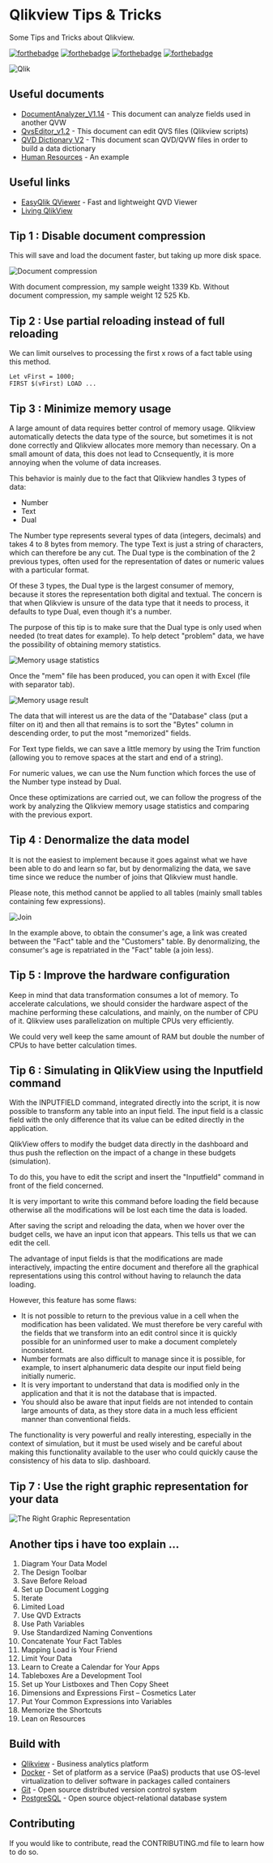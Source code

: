 # Qlikview Tips & Tricks

Some Tips and Tricks about Qlikview.

[![forthebadge](https://forthebadge.com/images/badges/made-with-crayons.svg)](http://forthebadge.com)  [![forthebadge](https://forthebadge.com/images/badges/contains-technical-debt.svg)](http://forthebadge.com)  [![forthebadge](https://forthebadge.com/images/badges/check-it-out.svg)](http://forthebadge.com)  [![forthebadge](https://forthebadge.com/images/badges/built-with-love.svg)](http://forthebadge.com)

![Qlik](./images/qlik-logo-256.png)

## Useful documents

* [DocumentAnalyzer_V1.14](./qvw/DocumentAnalyzer_V1.14.qvw) - This document can analyze fields used in another QVW 
* [QvsEditor_v1.2](./qvw/QvsEditor_v1.2.qvw) - This document can edit QVS files (Qlikview scripts)
* [QVD Dictionary V2](./qvw/QVD_Dictionary_V2.qvw) - This document scan QVD/QVW files in order to build a data dictionary
* [Human Resources](./qvw/Human_Resources.qvw) - An example

## Useful links

* [EasyQlik QViewer](https://www.easyqlik.com/) - Fast and lightweight QVD Viewer
* [Living QlikView](http://livingqlikview.com/19-tips-all-qlikview-beginners-must-know/)

## Tip 1 : Disable document compression

This will save and load the document faster, but taking up more disk space.

![Document compression](./images/DocumentCompression.png)

With document compression, my sample weight 1339 Kb.
Without document compression, my sample weight 12 525 Kb.

## Tip 2 : Use partial reloading instead of full reloading

We can limit ourselves to processing the first x rows of a fact table using this method.

```
Let vFirst = 1000;
FIRST $(vFirst) LOAD ...
```

## Tip 3 : Minimize memory usage

A large amount of data requires better control of memory usage. Qlikview automatically detects the data type of the source, but sometimes it is not done correctly and Qlikview allocates more memory than necessary. On a small amount of data, this does not lead to Ccnsequently, it is more annoying when the volume of data increases.

This behavior is mainly due to the fact that Qlikview handles 3 types of data:
* Number
* Text
* Dual

The Number type represents several types of data (integers, decimals) and takes 4 to 8 bytes from memory. The type Text is just a string of characters, which can therefore be any cut. The Dual type is the combination of the 2 previous types, often used for the representation of dates or numeric values with a particular format.

Of these 3 types, the Dual type is the largest consumer of memory, because it stores the representation both digital and textual. The concern is that when Qlikview is unsure of the data type that it needs to process, it defaults to type Dual, even though it's a number.

The purpose of this tip is to make sure that the Dual type is only used when needed (to treat dates for example). To help detect "problem" data, we have the possibility of obtaining memory statistics.

![Memory usage statistics](./images/MemoryUsage.png)

Once the "mem" file has been produced, you can open it with Excel (file with separator tab).

![Memory usage result](./images/MemoryUsageResult.png)

The data that will interest us are the data of the "Database" class (put a filter on it) and then all that remains is to sort the "Bytes" column in descending order, to put the most "memorized" fields.

For Text type fields, we can save a little memory by using the Trim function (allowing you to remove spaces at the start and end of a string).

For numeric values, we can use the Num function which forces the use of the Number type instead by Dual.

Once these optimizations are carried out, we can follow the progress of the work by analyzing the Qlikview memory usage statistics and comparing with the previous export.

## Tip 4 : Denormalize the data model

It is not the easiest to implement because it goes against what we have been able to do and learn so far, but by denormalizing the data, we save time since we reduce the number of joins that Qlikview must handle.

Please note, this method cannot be applied to all tables (mainly small tables containing few expressions).

![Join](./images/Join.png)

In the example above, to obtain the consumer's age, a link was created between the "Fact" table and the "Customers" table. By denormalizing, the consumer's age is repatriated in the "Fact" table (a join less).

## Tip 5 : Improve the hardware configuration

Keep in mind that data transformation consumes a lot of memory. To accelerate calculations, we should consider the hardware aspect of the machine performing these calculations, and mainly, on the number of CPU of it. Qlikview uses parallelization on multiple CPUs very efficiently.

We could very well keep the same amount of RAM but double the number of CPUs to have better calculation times.

## Tip 6 : Simulating in QlikView using the Inputfield command

With the INPUTFIELD command, integrated directly into the script, it is now possible to transform any table into an input field. The input field is a classic field with the only difference that its value can be edited directly in the application.

QlikView offers to modify the budget data directly in the dashboard and thus push the reflection on the impact of a change in these budgets (simulation).

To do this, you have to edit the script and insert the "Inputfield" command in front of the field concerned.

It is very important to write this command before loading the field because otherwise all the modifications will be lost each time the data is loaded.

After saving the script and reloading the data, when we hover over the budget cells, we have an input icon that appears. This tells us that we can edit the cell.

The advantage of input fields is that the modifications are made interactively, impacting the entire document and therefore all the graphical representations using this control without having to relaunch the data loading.

However, this feature has some flaws:
* It is not possible to return to the previous value in a cell when the modification has been validated. We must therefore be very careful with the fields that we transform into an edit control since it is quickly possible for an uninformed user to make a document completely inconsistent.
* Number formats are also difficult to manage since it is possible, for example, to insert alphanumeric data despite our input field being initially numeric.
* It is very important to understand that data is modified only in the application and that it is not the database that is impacted.
* You should also be aware that input fields are not intended to contain large amounts of data, as they store data in a much less efficient manner than conventional fields.

The functionality is very powerful and really interesting, especially in the context of simulation, but it must be used wisely and be careful about making this functionality available to the user who could quickly cause the consistency of his data to slip. dashboard.

## Tip 7 : Use the right graphic representation for your data

![The Right Graphic Representation](./images/Dataviz.png)

## Another tips i have too explain ...

1. Diagram Your Data Model
2. The Design Toolbar
3. Save Before Reload
4. Set up Document Logging
5. Iterate
6. Limited Load
7. Use QVD Extracts
8. Use Path Variables
9. Use Standardized Naming Conventions
10. Concatenate Your Fact Tables
11. Mapping Load is Your Friend
12. Limit Your Data
13. Learn to Create a Calendar for Your Apps
14. Tableboxes Are a Development Tool
15. Set up Your Listboxes and Then Copy Sheet
16. Dimensions and Expressions First – Cosmetics Later
17. Put Your Common Expressions into Variables
18. Memorize the Shortcuts
19. Lean on Resources

## Build with

* [Qlikview](https://www.qlik.com/fr-fr/) - Business analytics platform
* [Docker](https://www.docker.com/) - Set of platform as a service (PaaS) products that use OS-level virtualization to deliver software in packages called containers
* [Git](https://git-scm.com) - Open source distributed version control system
* [PostgreSQL](https://www.postgresql.org) - Open source object-relational database system

## Contributing

If you would like to contribute, read the CONTRIBUTING.md file to learn how to do so.